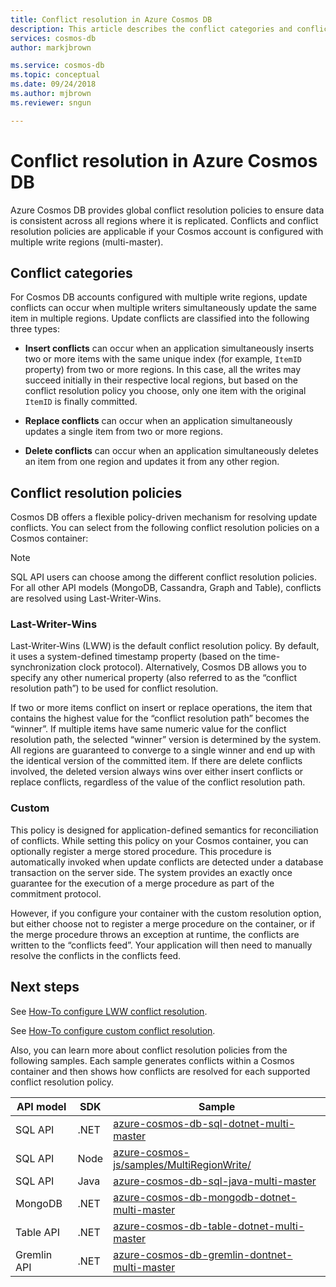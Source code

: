 ```yaml
---
title: Conflict resolution in Azure Cosmos DB 
description: This article describes the conflict categories and conflict resolution policies in Azure Cosmos DB multi-master.
services: cosmos-db
author: markjbrown

ms.service: cosmos-db
ms.topic: conceptual
ms.date: 09/24/2018
ms.author: mjbrown
ms.reviewer: sngun

---
```


# Conflict resolution in Azure Cosmos DB

Azure Cosmos DB provides global conflict resolution policies to ensure data is consistent across all regions where it is replicated. Conflicts and conflict resolution policies are applicable if your Cosmos account is configured with multiple write regions (multi-master).

## Conflict categories

For Cosmos DB accounts configured with multiple write regions, update conflicts can occur when multiple writers simultaneously update the same item in multiple regions. Update conflicts are classified into the following three types:

* **Insert conflicts** can occur when an application simultaneously inserts two or more items with the same unique index (for example, `ItemID` property) from two or more regions. In this case, all the writes may succeed initially in their respective local regions, but based on the conflict resolution policy you choose, only one item with the original `ItemID` is finally committed. 

* **Replace conflicts** can occur when an application simultaneously updates a single item from two or more regions.  

* **Delete conflicts** can occur when an application simultaneously deletes an item from one region and updates it from any other region. 

## Conflict resolution policies

Cosmos DB offers a flexible policy-driven mechanism for resolving update conflicts. You can select from the following conflict resolution policies on a Cosmos container:  

> [!NOTE]
> SQL API users can choose among the different conflict resolution policies. For all other API models (MongoDB, Cassandra, Graph and Table), conflicts are resolved using Last-Writer-Wins.

### Last-Writer-Wins

Last-Writer-Wins (LWW) is the default conflict resolution policy.  By default, it uses a system-defined timestamp property (based on the time-synchronization clock protocol). Alternatively, Cosmos DB allows you to specify any other numerical property (also referred to as the “conflict resolution path”) to be used for conflict resolution.  

If two or more items conflict on insert or replace operations, the item that contains the highest value for the “conflict resolution path” becomes the “winner”. If multiple items have same numeric value for the conflict resolution path, the selected “winner” version is determined by the system. All regions are guaranteed to converge to a single winner and end up with the identical version of the committed item. If there are delete conflicts involved, the deleted version always wins over either insert conflicts or replace conflicts, regardless of the value of the conflict resolution path.

### Custom

This policy is designed for application-defined semantics for reconciliation of conflicts. While setting this policy on your Cosmos container, you can optionally register a merge stored procedure.  This procedure is automatically invoked when update conflicts are detected under a database transaction on the server side. The system provides an exactly once guarantee for the execution of a merge procedure as part of the commitment protocol.  

However, if you configure your container with the custom resolution option, but either choose not to register a merge procedure on the container, or if the merge procedure throws an exception at runtime, the conflicts are written to the “conflicts feed”. Your application will then need to manually resolve the conflicts in the conflicts feed.

## Next steps

See [How-To configure LWW conflict resolution](TBD).

See [How-To configure custom conflict resolution](TBD).

Also, you can learn more about conflict resolution policies from the following samples.  Each sample generates conflicts within a Cosmos container and then shows how conflicts are resolved for each supported conflict resolution policy.

|API model  | SDK |Sample |
|---------|---------|---------|
|SQL  API    | .NET    |[azure-cosmos-db-sql-dotnet-multi-master](https://github.com/Azure-Samples/azure-cosmos-db-sql-dotnet-multi-master)  |
|SQL  API    | Node    |[azure-cosmos-js/samples/MultiRegionWrite/](https://github.com/Azure/azure-cosmos-js/tree/master/samples/MultiRegionWrite)  |
|SQL  API    | Java    |[azure-cosmos-db-sql-java-multi-master](https://github.com/Azure-Samples/azure-cosmos-db-sql-java-multi-master)  |
|MongoDB  | .NET    |[azure-cosmos-db-mongodb-dotnet-multi-master](https://github.com/Azure-Samples/azure-cosmos-db-mongodb-dotnet-multi-master)   |
|Table  API  | .NET    |[azure-cosmos-db-table-dotnet-multi-master](https://github.com/Azure-Samples/azure-cosmos-db-table-dotnet-multi-master)       |
|Gremlin API | .NET | [azure-cosmos-db-gremlin-dontnet-multi-master](https://github.com/Azure-Samples/azure-cosmos-db-gremlin-dontnet-multi-master)|
